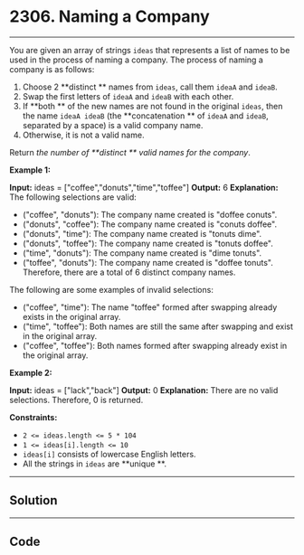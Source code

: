 # 2306. Naming a Company

---

You are given an array of strings `ideas` that represents a list of names to be used in the process of naming a company. The process of naming a company is as follows:

  1. Choose 2 **distinct ** names from `ideas`, call them `ideaA` and `ideaB`.
  2. Swap the first letters of `ideaA` and `ideaB` with each other.
  3. If **both ** of the new names are not found in the original `ideas`, then the name `ideaA ideaB` (the **concatenation ** of `ideaA` and `ideaB`, separated by a space) is a valid company name.
  4. Otherwise, it is not a valid name.



Return _the number of **distinct ** valid names for the company_.

 

**Example 1:**


**Input:** ideas = ["coffee","donuts","time","toffee"]
**Output:** 6
**Explanation:** The following selections are valid:
- ("coffee", "donuts"): The company name created is "doffee conuts".
- ("donuts", "coffee"): The company name created is "conuts doffee".
- ("donuts", "time"): The company name created is "tonuts dime".
- ("donuts", "toffee"): The company name created is "tonuts doffee".
- ("time", "donuts"): The company name created is "dime tonuts".
- ("toffee", "donuts"): The company name created is "doffee tonuts".
Therefore, there are a total of 6 distinct company names.

The following are some examples of invalid selections:
- ("coffee", "time"): The name "toffee" formed after swapping already exists in the original array.
- ("time", "toffee"): Both names are still the same after swapping and exist in the original array.
- ("coffee", "toffee"): Both names formed after swapping already exist in the original array.


**Example 2:**


**Input:** ideas = ["lack","back"]
**Output:** 0
**Explanation:** There are no valid selections. Therefore, 0 is returned.


 

**Constraints:**

  * `2 <= ideas.length <= 5 * 104`
  * `1 <= ideas[i].length <= 10`
  * `ideas[i]` consists of lowercase English letters.
  * All the strings in `ideas` are **unique **.

---

## Solution



---

## Code
```python


```